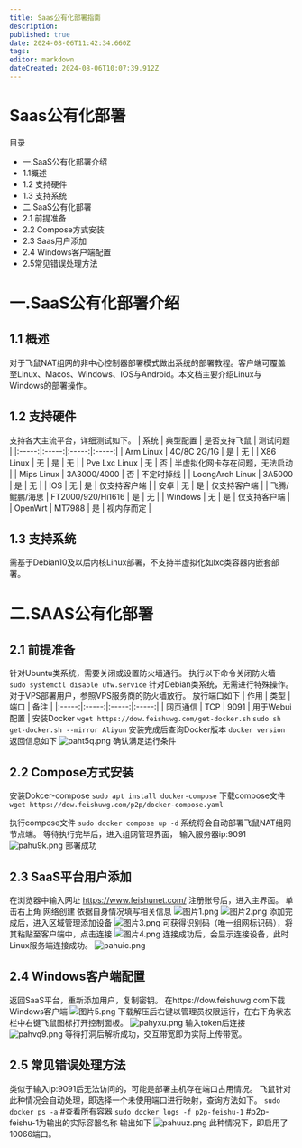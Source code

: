 ```yaml
---
title: Saas公有化部署指南
description: 
published: true
date: 2024-08-06T11:42:34.660Z
tags: 
editor: markdown
dateCreated: 2024-08-06T10:07:39.912Z
---
```


# Saas公有化部署
目录

- 一.SaaS公有化部署介绍
- 1.1概述
- 1.2 支持硬件
- 1.3 支持系统
- 二.SaaS公有化部署
- 2.1 前提准备
- 2.2 Compose方式安装
- 2.3 Saas用户添加
- 2.4 Windows客户端配置
- 2.5常见错误处理方法

# 一.SaaS公有化部署介绍
## 1.1 概述
对于飞鼠NAT组网的非中心控制器部署模式做出系统的部署教程。客户端可覆盖至Linux、Macos、Windows、IOS与Android。本文档主要介绍Linux与Windows的部署操作。
## 1.2 支持硬件
支持各大主流平台，详细测试如下。
| 系统 | 典型配置 | 是否支持飞鼠 | 测试问题 |
|:-----:|:-----:|:-----:|:-----:|
| Arm Linux  | 4C/8C 2G/1G  | 是  | 无 |
| X86 Linux  | 无  | 是  | 无 |
| Pve Lxc Linux | 无 | 否 | 半虚拟化网卡存在问题，无法启动 |
| Mips Linux | 3A3000/4000 | 否 | 不定时掉线 |
| LoongArch Linux | 3A5000 | 是 | 无 |
| IOS | 无 | 是 | 仅支持客户端 |
| 安卓 | 无 | 是 | 仅支持客户端 |
| 飞腾/鲲鹏/海思 | FT2000/920/Hi1616 | 是 | 无 |
| Windows | 无 | 是 | 仅支持客户端 |
| OpenWrt | MT7988 | 是 | 视内存而定 |
## 1.3 支持系统
需基于Debian10及以后内核Linux部署，不支持半虚拟化如lxc类容器内嵌套部署。

# 二.SAAS公有化部署
## 2.1 前提准备
针对Ubuntu类系统，需要关闭或设置防火墙通行。
执行以下命令关闭防火墙
`sudo systemctl disable ufw.service`
针对Debian类系统，无需进行特殊操作。
对于VPS部署用户，参照VPS服务商的防火墙放行。
放行端口如下
| 作用 | 类型 | 端口 | 备注 |
|:-----:|:-----:|:-----:|:-----:|
| 网页通信 | TCP | 9091 | 用于Webui配置 |
安装Docker
`wget https://dow.feishuwg.com/get-docker.sh`
`sudo sh get-docker.sh --mirror Aliyun`
安装完成后查询Docker版本
`docker version`
返回信息如下
![paht5q.png](/Saas/paht5q.png)
确认满足运行条件
## 2.2 Compose方式安装
安装Dokcer-compose
`sudo apt install docker-compose`
下载compose文件
`wget https://dow.feishuwg.com/p2p/docker-compose.yaml`

执行compose文件
`sudo docker compose up -d`
系统将会自动部署飞鼠NAT组网节点端。
等待执行完毕后，进入组网管理界面，
输入服务器ip:9091
![pahu9k.png](/Saas/pahu9k.png)
部署成功
## 2.3 SaaS平台用户添加
在浏览器中输入网址 https://www.feishunet.com/
注册账号后，进入主界面。
单击右上角 网络创建
依据自身情况填写相关信息
![图片1.png](/Saas/图片1.png)
![图片2.png](/Saas/图片2.png)
添加完成后，进入区域管理添加设备
![图片3.png](/Saas/图片3.png)
可获得识别码（唯一组网标识码），将其粘贴至客户端中，点击连接
![图片4.png](/Saas/图片4.png)
连接成功后，会显示连接设备，此时Linux服务端连接成功。
![pahuic.png](/Saas/pahuic.png)
## 2.4 Windows客户端配置
返回SaaS平台，重新添加用户，复制密钥。
在https://dow.feishuwg.com下载Windows客户端
![图片5.png](/Saas/图片5.png)
下载解压后右键以管理员权限运行，在右下角状态栏中右键飞鼠图标打开控制面板。
![pahyxu.png](/Saas/pahyxu.png)
输入token后连接
![pahvq9.png](/Saas/pahvq9.png)
等待打洞后解析成功，交互带宽即为实际上传带宽。
## 2.5 常见错误处理方法
类似于输入ip:9091后无法访问的，可能是部署主机存在端口占用情况。
飞鼠针对此种情况会自动处理，即选择一个未使用端口进行映射，查询方法如下。
`sudo docker ps -a` #查看所有容器
`sudo docker logs -f p2p-feishu-1` #p2p-feishu-1为输出的实际容器名称
输出如下
![pahuuz.png](/Saas/pahuuz.png)
此种情况下，即启用了10066端口。